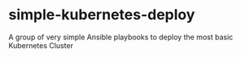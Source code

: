 # simple-kubernetes-deploy
A group of very simple Ansible playbooks to deploy the most basic Kubernetes Cluster
